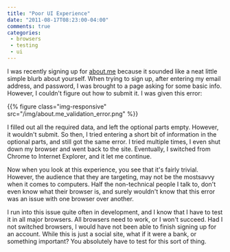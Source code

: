 ```yaml
---
title: "Poor UI Experience"
date: "2011-08-17T08:23:00-04:00"
comments: true
categories:
 - browsers
 - testing
 - ui
---
```


I was recently signing up for [about.me](http://about.me) because it sounded like a neat little simple blurb about yourself. When trying to sign up, after entering my email address, and password, I was brought to a page asking for some basic info. However, I couldn't figure out how to submit it. I was given this error:

{{% figure class="img-responsive" src="/img/about.me_validation_error.png" %}}

<!-- more -->

I filled out all the required data, and left the optional parts empty. However, it wouldn't submit. So then, I tried entering a short bit of information in the optional parts, and still got the same error. I tried multiple times, I even shut down my browser and went back to the site. Eventually, I switched from Chrome to Internet Explorer, and it let me continue.

Now when you look at this experience, you see that it's fairly trivial. However, the audience that they are targeting, may not be the mostsavvy when it comes to computers. Half the non-technical people I talk to, don't even know what their browser is, and surely wouldn't know that this error was an issue with one browser over another.

I run into this issue quite often in development, and I know that I have to test it in all major browsers. All browsers need to work, or I won't succeed. Had I not switched browsers, I would have not been able to finish signing up for an account. While this is just a social site, what if it were a bank, or something important? You absolutely have to test for this sort of thing.
